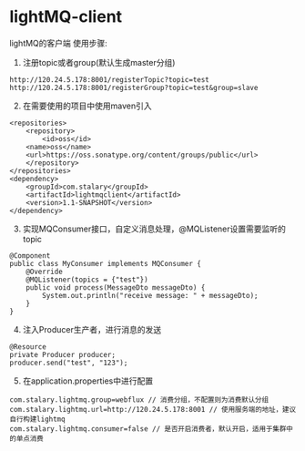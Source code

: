 # lightMQ-client
lightMQ的客户端
使用步骤:
1. 注册topic或者group(默认生成master分组)
```
http://120.24.5.178:8001/registerTopic?topic=test
http://120.24.5.178:8001/registerGroup?topic=test&group=slave
```
2. 在需要使用的项目中使用maven引入
```
<repositories>
    <repository>
        <id>oss</id>
	<name>oss</name>
	<url>https://oss.sonatype.org/content/groups/public</url>
    </repository>
</repositories>
<dependency>
    <groupId>com.stalary</groupId>
    <artifactId>lightmqclient</artifactId>
    <version>1.1-SNAPSHOT</version>
</dependency>
```
3. 实现MQConsumer接口，自定义消息处理，@MQListener设置需要监听的topic
```
@Component
public class MyConsumer implements MQConsumer {
    @Override
    @MQListener(topics = {"test"})
    public void process(MessageDto messageDto) {
        System.out.println("receive message: " + messageDto);
    }
}
```
4. 注入Producer生产者，进行消息的发送
```
@Resource
private Producer producer;
producer.send("test", "123");
```
5. 在application.properties中进行配置
```
com.stalary.lightmq.group=webflux // 消费分组，不配置则为消费默认分组
com.stalary.lightmq.url=http://120.24.5.178:8001 // 使用服务端的地址，建议自行构建lightmq
com.stalary.lightmq.consumer=false // 是否开启消费者，默认开启，适用于集群中的单点消费
```
